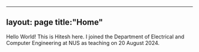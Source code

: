 ----
layout: page
title:"Home"
----
Hello World! This is Hitesh here. I joined the Department of Electrical and Computer Engineering at NUS as teaching on 20 August 2024. 
